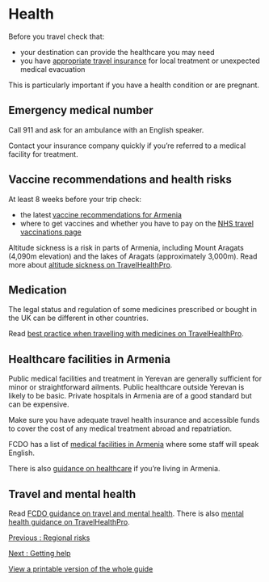 # Health

Before you travel check that:

* your destination can provide the healthcare you may need
* you have [appropriate travel insurance](https://www.gov.uk/guidance/foreign-travel-insurance) for local treatment or unexpected medical evacuation

This is particularly important if you have a health condition or are pregnant.

## Emergency medical number

Call 911 and ask for an ambulance with an English speaker.

Contact your insurance company quickly if you’re referred to a medical facility for treatment.

## Vaccine recommendations and health risks

At least 8 weeks before your trip check:

* the latest [vaccine recommendations for Armenia](https://travelhealthpro.org.uk/country/12/armenia#Vaccine_Recommendations)
* where to get vaccines and whether you have to pay on the [NHS travel vaccinations page](https://www.nhs.uk/conditions/travel-vaccinations/)

Altitude sickness is a risk in parts of Armenia, including Mount Aragats (4,090m elevation) and the lakes of Aragats (approximately 3,000m). Read more about [altitude sickness on TravelHealthPro](https://travelhealthpro.org.uk/factsheet/26/altitude-illness).

## Medication

The legal status and regulation of some medicines prescribed or bought in the UK can be different in other countries.

Read [best practice when travelling with medicines on TravelHealthPro](https://travelhealthpro.org.uk/factsheet/43/medicines-abroad).

## Healthcare facilities in Armenia

Public medical facilities and treatment in Yerevan are generally sufficient for minor or straightforward ailments. Public healthcare outside Yerevan is likely to be basic. Private hospitals in Armenia are of a good standard but can be expensive.

Make sure you have adequate travel health insurance and accessible funds to cover the cost of any medical treatment abroad and repatriation.

FCDO has a list of [medical facilities in Armenia](https://www.gov.uk/government/publications/armenia-list-of-medical-facilitiespractitioners) where some staff will speak English.

There is also [guidance on healthcare](https://www.gov.uk/guidance/living-in-armenia#healthcare-in-armenia) if you’re living in Armenia.

## Travel and mental health

Read [FCDO guidance on travel and mental health](https://www.gov.uk/guidance/foreign-travel-advice-for-people-with-mental-health-issues). There is also [mental health guidance on TravelHealthPro](https://travelhealthpro.org.uk/factsheet/85/travelling-with-mental-health-conditions).

[Previous
:
Regional risks](/foreign-travel-advice/armenia/regional-risks)

[Next
:
Getting help](/foreign-travel-advice/armenia/getting-help)

[View a printable version of the whole guide](/foreign-travel-advice/armenia/print)